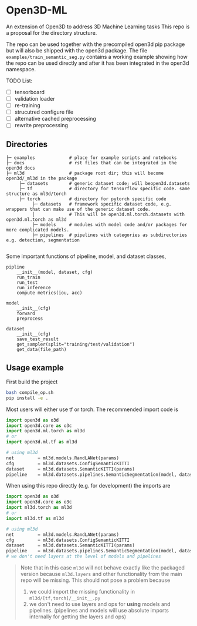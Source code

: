 
# Open3D-ML
An extension of Open3D to address 3D Machine Learning tasks
This repo is a proposal for the directory structure.

The repo can be used together with the precompiled open3d pip package but will also be shipped with the open3d package.
The file ```examples/train_semantic_seg.py``` contains a working example showing how the repo can be used directly and after it has been integrated in the open3d namespace.

TODO List:
- [ ] tensorboard
- [ ] validation loader
- [ ] re-training
- [ ] strucutred configure file
- [ ] alternative cached preprocessing
- [ ] rewrite preprocessing

## Directories

```
├─ examples             # place for example scripts and notebooks
├─ docs                 # rst files that can be integrated in the open3d docs
├─ ml3d                 # package root dir; this will become open3d/_ml3d in the package
     ├─ datasets        # generic dataset code; will beopen3d.datasets
     ├─ tf              # directory for tensorflow specific code. same structure as ml3d/torch
     ├─ torch           # directory for pytorch specific code
          ├─ datasets   # framework specific dataset code, e.g. wrappers that can make use of the generic dataset code.
          │             # This will be open3d.ml.torch.datasets with open3d.ml.torch as ml3d
          ├─ models     # modules with model code and/or packages for more complicated models.
          ├─ pipelines  # pipelines with categories as subdirectories e.g. detection, segmentation
          
```

Some important functions of pipeline, model, and dataset classes,
```
pipline
	__init__(model, dataset, cfg)
	run_train
	run_test
	run_inference
	compute metrics(iou, acc)

model
	__init__(cfg)
	forward
	preprocess         

dataset
	__init__(cfg)
	save_test_result
	get_sampler(split="training/test/validation")
	get_data(file_path)
```

## Usage example

First build the project
```bash
bash compile_op.sh
pip install -e .
```

Most users will either use tf or torch. The recommended import code is 
```python
import open3d as o3d
import open3d.core as o3c
import open3d.ml.torch as ml3d
# or
import open3d.ml.tf as ml3d

# using ml3d
net 		= ml3d.models.RandLANet(params)
cfg      	= ml3d.datasets.ConfigSemanticKITTI
dataset 	= ml3d.datasets.SemanticKITTI(params)
pipeline 	= ml3d.datasets.pipelines.SemanticSegmentation(model, dataset, cfg)
```

When using this repo directly (e.g. for development) the imports are
```python
import open3d as o3d
import open3d.core as o3c
import ml3d.torch as ml3d
# or
import ml3d.tf as ml3d

# using ml3d
net 		= ml3d.models.RandLANet(params)
cfg      	= ml3d.datasets.ConfigSemanticKITTI
dataset 	= ml3d.datasets.SemanticKITTI(params)
pipeline 	= ml3d.datasets.pipelines.SemanticSegmentation(model, dataset, cfg)
# we don't need layers at the level of models and pipelines
```
> Note that in this case ```ml3d``` will not behave exactly like the packaged version because ```ml3d.layers``` and other functionality from the main repo will be missing. 
> This should not pose a problem because
>  1. we could import the missing functionality in ```ml3d/[tf,torch]/__init__.py```
>  2. we don't need to use layers and ops for **using** models and pipelines. (pipelines and models will use absolute imports internally for getting the layers and ops)
